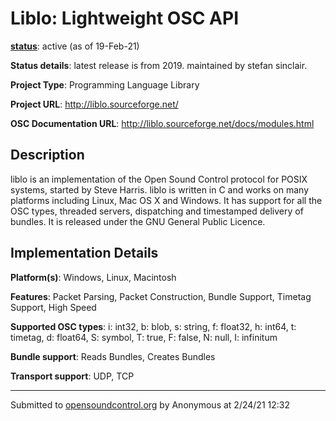 # Liblo: Lightweight OSC API

**[status](../implementation-status.html)**: active (as of 19-Feb-21)

**Status details**: 
latest release is from 2019. maintained by stefan sinclair.

**Project Type**: Programming Language Library

**Project URL**: <http://liblo.sourceforge.net/>

**OSC Documentation URL**: <http://liblo.sourceforge.net/docs/modules.html>

## Description

liblo is an implementation of the Open Sound Control protocol for POSIX systems, started by Steve Harris. liblo is written in C and works on many platforms including Linux, Mac OS X and Windows. It has support for all the OSC types, threaded servers, dispatching and timestamped delivery of bundles. It is released under the GNU General Public Licence.

## Implementation Details

**Platform(s)**: Windows, Linux, Macintosh

**Features**: Packet Parsing, Packet Construction, Bundle Support, Timetag Support, High Speed

**Supported OSC types**: i: int32, b: blob, s: string, f: float32, h: int64, t: timetag, d: float64, S: symbol, T: true, F: false, N: null, I: infinitum

**Bundle support**: Reads Bundles, Creates Bundles

**Transport support**: UDP, TCP

---
Submitted to [opensoundcontrol.org](https://opensoundcontrol.org) by Anonymous at 2/24/21 12:32
